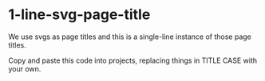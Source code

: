 # 1-line-svg-page-title
We use svgs as page titles and this is a single-line instance of those page titles.

Copy and paste this code into projects, replacing things in TITLE CASE with your own.
